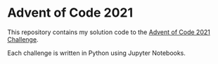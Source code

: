 # Advent of Code 2021

This repository contains my solution code to the [Advent of Code 2021 Challenge](https://adventofcode.com/2021).

Each challenge is written in Python using Jupyter Notebooks.
